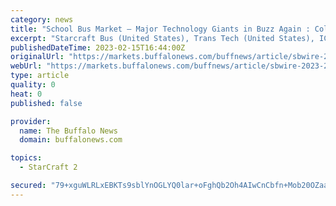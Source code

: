 ```yaml
---
category: news
title: "School Bus Market – Major Technology Giants in Buzz Again : Collins Industries, Starcraft Bus, Thomas Built Buses"
excerpt: "Starcraft Bus (United States), Trans Tech (United States), IC Bus (United States), Thomas Built Buses (United States), Blue Bird Corporation (United States), Girardin Minibus (Canada), Lion Electric Company (Canada),"
publishedDateTime: 2023-02-15T16:44:00Z
originalUrl: "https://markets.buffalonews.com/buffnews/article/sbwire-2023-2-15-school-bus-market-major-technology-giants-in-buzz-again-collins-industries-starcraft-bus-thomas-built-buses"
webUrl: "https://markets.buffalonews.com/buffnews/article/sbwire-2023-2-15-school-bus-market-major-technology-giants-in-buzz-again-collins-industries-starcraft-bus-thomas-built-buses"
type: article
quality: 0
heat: 0
published: false

provider:
  name: The Buffalo News
  domain: buffalonews.com

topics:
  - StarCraft 2

secured: "79+xguWLRLxEBKTs9sblYnOGLYQ0lar+oFghQb2Oh4AIwCnCbfn+Mob20OZaaoUwK2nYFtsALlxdXv0NgrWBH6WrMFKLmTgdZCPSRQk8kGZm8Y9UvXFK2EVEtuR78UVJKifoO3nlO0A8kwITuhefwjUFN+dfdVKhCAd6mZwnPStBVXO4TYA6qhEo6cWNZ777M6X4wyKxmY4WZxAwBErfI7Cjg2b93S3cfxTQcfpRcCtX2UR518auD/hmVA0d58WO+UzQhgFVChlNCaPWr/bcUAwIuZp0HNfoNWPs3SP1bhW+i6tA2Jp7p26W2TD6boMIJheFczLBDy2EDuvTauTO2RiZ7dDtEyhIoF5dR5D60kQ=;hsEOW5nIpaQFLdrOqYY6Eg=="
---
```


